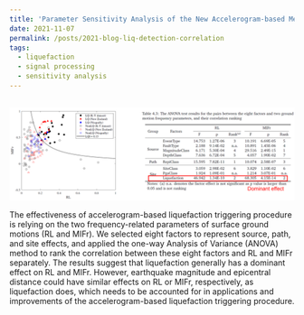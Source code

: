 ```yaml
---
title: 'Parameter Sensitivity Analysis of the New Accelerogram-based Method'
date: 2021-11-07
permalink: /posts/2021-blog-liq-detection-correlation
tags:
  - liquefaction
  - signal processing
  - sensitivity analysis
---
```


<br/><img src='/images/liq-detection-correlation.png'>

The effectiveness of accelerogram-based liquefaction triggering procedure is relying on the two frequency-related parameters of surface ground motions (RL and MIFr).  We selected eight factors to represent source, path, and site effects, and applied the one-way Analysis of Variance (ANOVA) method to rank the correlation between these eight factors and RL and MIFr separately. The results suggest that liquefaction generally has a dominant effect on RL and MIFr.  However, earthquake magnitude and epicentral distance could have similar effects on RL or MIFr, respectively,  as liquefaction does, which needs to be accounted for in applications and improvements of the accelerogram-based liquefaction triggering procedure.  


